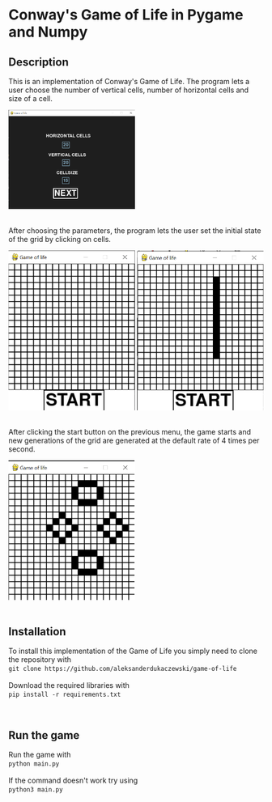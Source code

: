 <h1>Conway's Game of Life in Pygame and Numpy </h1>

<h2>Description</h2>
<p>
This is an implementation of Conway's Game of Life. The program lets a user choose the number of vertical cells, number of horizontal cells and size of a cell.
</p>
<img src="img_readme/welcomemenu.png" width="250" />
</br> </br>
<p>
After choosing the parameters, the program lets the user set the initial state of the grid by clicking on cells.
</p>
<img src="img_readme/choosefields.png" width="250" /> 
<img src="img_readme/choosefields_example.png" width="250" />
</br></br>
<p>
After clicking the start button on the previous menu, the game starts and new generations of the grid are generated at the default rate of 4 times per second. 
</p>
<img src="img_readme/rungame.png" width="250" /> 
</br></br>

<h2>Installation</h2>
<p>
To install this implementation of the Game of Life you simply need to clone the repository with </br>
<code>git clone https://github.com/aleksanderdukaczewski/game-of-life</code> </br>
</br>
Download the required libraries with </br>
<code>pip install -r requirements.txt</code> </br>
</p>

</br>

<h2>Run the game</h2>
<p>
Run the game with </br>
<code>python main.py</code></br>
</br>
If the command doesn't work try using</br>
<code>python3 main.py</code></br>
</p>
